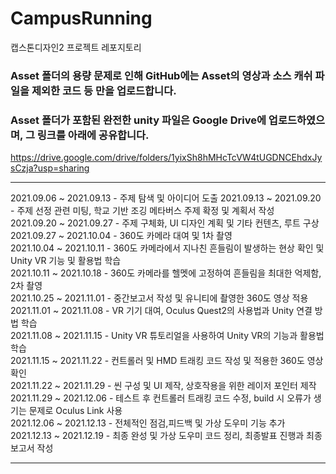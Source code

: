 # CampusRunning
캡스톤디자인2 프로젝트 레포지토리

### Asset 폴더의 용량 문제로 인해 GitHub에는 Asset의 영상과 소스 캐쉬 파일을 제외한 코드 등 만을 업로드합니다.
### Asset 폴더가 포함된 완전한 unity 파일은 Google Drive에 업로드하였으며, 그 링크를 아래에 공유합니다.
https://drive.google.com/drive/folders/1yixSh8hMHcTcVW4tUGDNCEhdxJysCzja?usp=sharing
***

2021.09.06 ~ 2021.09.13 - 주제 탐색 및 아이디어 도출
2021.09.13 ~ 2021.09.20 - 주제 선정 관련 미팅, 학교 기반 조깅 메타버스 주제 확정 및 계획서 작성   
2021.09.20 ~ 2021.09.27 - 주제 구체화, UI 디자인 계획 및 기타 컨텐츠, 루트 구상   
2021.09.27 ~ 2021.10.04 - 360도 카메라 대여 및 1차 촬영   
2021.10.04 ~ 2021.10.11 - 360도 카메라에서 지나친 흔들림이 발생하는 현상 확인 및 Unity VR 기능 및 활용법 학습   
2021.10.11 ~ 2021.10.18 - 360도 카메라를 헬멧에 고정하여 흔들림을 최대한 억제함, 2차 촬영   
2021.10.25 ~ 2021.11.01 - 중간보고서 작성 및 유니티에 촬영한 360도 영상 적용   
2021.11.01 ~ 2021.11.08 - VR 기기 대여, Oculus Quest2의 사용법과 Unity 연결 방법 학습   
2021.11.08 ~ 2021.11.15 - Unity VR 튜토리얼을 사용하여 Unity VR의 기능과 활용법 학습    
2021.11.15 ~ 2021.11.22 - 컨트롤러 및 HMD 트래킹 코드 작성 및 적용한 360도 영상 확인   
2021.11.22 ~ 2021.11.29 - 씬 구성 및 UI 제작, 상호작용을 위한 레이저 포인터 제작   
2021.11.29 ~ 2021.12.06 - 테스트 후 컨트롤러 트래킹 코드 수정, build 시 오류가 생기는 문제로 Oculus Link 사용   
2021.12.06 ~ 2021.12.13 - 전체적인 점검,피드백 및 가상 도우미 기능 추가   
2021.12.13 ~ 2021.12.19 - 최종 완성 및 가상 도우미 코드 정리, 최종발표 진행과 최종 보고서 작성   

***
